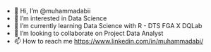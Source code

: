 - 👋 Hi, I’m @muhammadabii
- 👀 I’m interested in Data Science
- 🌱 I’m currently learning Data Science with R - DTS FGA X DQLab
- 💞️ I’m looking to collaborate on Project Data Analyst
- 📫 How to reach me https://www.linkedin.com/in/muhammadabi/

<!---
muhammadabii/INTRO is a ✨ special ✨ repository because its `README.md` (this file) appears on your GitHub profile.
You can click the Preview link to take a look at your changes.
--->
